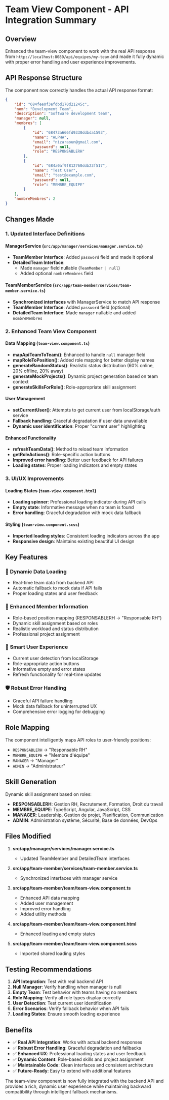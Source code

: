 # Team View Component - API Integration Summary

## Overview

Enhanced the team-view component to work with the real API response from `http://localhost:8080/api/equipes/my-team` and made it fully dynamic with proper error handling and user experience improvements.

## API Response Structure

The component now correctly handles the actual API response format:

```json
{
    "id": "684fee0f3efdbd170d21245c",
    "nom": "Development Team",
    "description": "Software development team",
    "manager": null,
    "membres": [
        {
            "id": "68473a666fd9330ddbda1593",
            "name": "ALPHA",
            "email": "nizaraoun@gmail.com",
            "password": null,
            "role": "RESPONSABLERH"
        },
        {
            "id": "684a0af9f812760ddb23f517",
            "name": "Test User",
            "email": "test@example.com",
            "password": null,
            "role": "MEMBRE_EQUIPE"
        }
    ],
    "nombreMembres": 2
}
```

## Changes Made

### 1. **Updated Interface Definitions**

#### ManagerService (`src/app/manager/services/manager.service.ts`)
- **TeamMember Interface**: Added `password` field and made it optional
- **DetailedTeam Interface**: 
  - Made `manager` field nullable (`TeamMember | null`)
  - Added optional `nombreMembres` field

#### TeamMemberService (`src/app/team-member/services/team-member.service.ts`)
- **Synchronized interfaces** with ManagerService to match API response
- **TeamMember Interface**: Added `password` field (optional)
- **DetailedTeam Interface**: Made `manager` nullable and added `nombreMembres`

### 2. **Enhanced Team View Component**

#### Data Mapping (`team-view.component.ts`)
- **mapApiTeamToTeam()**: Enhanced to handle `null` manager field
- **mapRoleToPosition()**: Added role mapping for better display names
- **generateRandomStatus()**: Realistic status distribution (60% online, 20% offline, 20% away)
- **generateMockProjects()**: Dynamic project generation based on team context
- **generateSkillsForRole()**: Role-appropriate skill assignment

#### User Management
- **setCurrentUser()**: Attempts to get current user from localStorage/auth service
- **Fallback handling**: Graceful degradation if user data unavailable
- **Dynamic user identification**: Proper "current user" highlighting

#### Enhanced Functionality
- **refreshTeamData()**: Method to reload team information
- **getRoleActions()**: Role-specific action buttons
- **Improved error handling**: Better user feedback for API failures
- **Loading states**: Proper loading indicators and empty states

### 3. **UI/UX Improvements**

#### Loading States (`team-view.component.html`)
- **Loading spinner**: Professional loading indicator during API calls
- **Empty state**: Informative message when no team is found
- **Error handling**: Graceful degradation with mock data fallback

#### Styling (`team-view.component.scss`)
- **Imported loading styles**: Consistent loading indicators across the app
- **Responsive design**: Maintains existing beautiful UI design

## Key Features

### 🔄 **Dynamic Data Loading**
- Real-time team data from backend API
- Automatic fallback to mock data if API fails
- Proper loading states and user feedback

### 👥 **Enhanced Member Information**
- Role-based position mapping (RESPONSABLERH → "Responsable RH")
- Dynamic skill assignment based on roles
- Realistic workload and status distribution
- Professional project assignment

### 🎯 **Smart User Experience**
- Current user detection from localStorage
- Role-appropriate action buttons
- Informative empty and error states
- Refresh functionality for real-time updates

### 🛡️ **Robust Error Handling**
- Graceful API failure handling
- Mock data fallback for uninterrupted UX
- Comprehensive error logging for debugging

## Role Mapping

The component intelligently maps API roles to user-friendly positions:

- `RESPONSABLERH` → "Responsable RH"
- `MEMBRE_EQUIPE` → "Membre d'équipe"
- `MANAGER` → "Manager"
- `ADMIN` → "Administrateur"

## Skill Generation

Dynamic skill assignment based on roles:

- **RESPONSABLERH**: Gestion RH, Recrutement, Formation, Droit du travail
- **MEMBRE_EQUIPE**: TypeScript, Angular, JavaScript, CSS
- **MANAGER**: Leadership, Gestion de projet, Planification, Communication
- **ADMIN**: Administration système, Sécurité, Base de données, DevOps

## Files Modified

1. **src/app/manager/services/manager.service.ts**
   - Updated TeamMember and DetailedTeam interfaces

2. **src/app/team-member/services/team-member.service.ts**
   - Synchronized interfaces with manager service

3. **src/app/team-member/team/team-view.component.ts**
   - Enhanced API data mapping
   - Added user management
   - Improved error handling
   - Added utility methods

4. **src/app/team-member/team/team-view.component.html**
   - Enhanced loading and empty states

5. **src/app/team-member/team/team-view.component.scss**
   - Imported shared loading styles

## Testing Recommendations

1. **API Integration**: Test with real backend API
2. **Null Manager**: Verify handling when manager is null
3. **Empty Team**: Test behavior with teams having no members
4. **Role Mapping**: Verify all role types display correctly
5. **User Detection**: Test current user identification
6. **Error Scenarios**: Verify fallback behavior when API fails
7. **Loading States**: Ensure smooth loading experience

## Benefits

- ✅ **Real API Integration**: Works with actual backend responses
- ✅ **Robust Error Handling**: Graceful degradation and fallbacks
- ✅ **Enhanced UX**: Professional loading states and user feedback
- ✅ **Dynamic Content**: Role-based skills and project assignment
- ✅ **Maintainable Code**: Clean interfaces and consistent architecture
- ✅ **Future-Ready**: Easy to extend with additional features

The team-view component is now fully integrated with the backend API and provides a rich, dynamic user experience while maintaining backward compatibility through intelligent fallback mechanisms.
